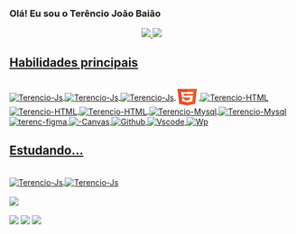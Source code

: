 ### Olá! Eu sou o Terêncio João Baião

<div align="center">
  <a href="https://github.com/Baiao10">
  <img height="180em" src="https://github-readme-stats.vercel.app/api?username=Baiao10&show_icons=true&theme=cobalt&include_all_commits=true&count_private=true"/>
  <img height="180em" src="https://github-readme-stats.vercel.app/api/top-langs/?username=Baiao10&layout=compact&langs_count=7&theme=cobalt"/>
</div>
 
<h2>Habilidades principais</h2>
<div style="display: inline_block"><br>
  
  <img align="center" alt="Terencio-Js" height="30" width="40"  src="https://cdn.jsdelivr.net/gh/devicons/devicon/icons/php/php-original.svg" />
  <img align="center" alt="Terencio-Js" height="30" width="40"  src="https://cdn.jsdelivr.net/gh/devicons/devicon/icons/java/java-original-wordmark.svg" />
  <img align="center" alt="Terencio-Js" height="30" width="40"  src="https://cdn.jsdelivr.net/gh/devicons/devicon/icons/javascript/javascript-original.svg" />
  <img align="center" alt="Terencio-HTML" height="30" width="40" src="https://raw.githubusercontent.com/devicons/devicon/master/icons/html5/html5-original.svg">       
  <img align="center" alt="Terencio-HTML" height="30" width="40" src="https://cdn.jsdelivr.net/gh/devicons/devicon/icons/css3/css3-original-wordmark.svg" />
  <img align="center" alt="Terencio-HTML" height="30" width="40"  src="https://cdn.jsdelivr.net/gh/devicons/devicon/icons/vuejs/vuejs-original-wordmark.svg" />
  <img align="center" alt="Terencio-HTML" height="30" width="40" src="https://cdn.jsdelivr.net/gh/devicons/devicon/icons/bootstrap/bootstrap-original-wordmark.svg" />
  <img align="center" alt="Terencio-Mysql" height="30" width="40" src="https://cdn.jsdelivr.net/gh/devicons/devicon/icons/mysql/mysql-original-wordmark.svg" />
  <img align="center" alt="Terencio-Mysql" height="30" width="40" src="https://cdn.jsdelivr.net/gh/devicons/devicon/icons/microsoftsqlserver/microsoftsqlserver-plain-wordmark.svg" />                                                 
  <img align="center" alt="terenc-figma" height="30" width="40" src="https://cdn.jsdelivr.net/gh/devicons/devicon/icons/figma/figma-original.svg" />
  <img align="center" alt="-Canvas" height="30" width="40" src="https://cdn.jsdelivr.net/gh/devicons/devicon/icons/canva/canva-original.svg" />
  <img align="center" alt="Github" height="30" width="40" src="https://cdn.jsdelivr.net/gh/devicons/devicon/icons/github/github-original.svg" />
  <img align="center" alt="Vscode" height="30" width="40" src="https://cdn.jsdelivr.net/gh/devicons/devicon/icons/vscode/vscode-original.svg" />
  <img align="center" alt="Wp" height="30" width="40" src="https://cdn.jsdelivr.net/gh/devicons/devicon/icons/wordpress/wordpress-original.svg" />

  </div>
  
  <h2>Estudando...</h2>
<div style="display: inline_block"><br>
  
 <img align="center" alt="Terencio-Js" height="30" width="40"  src="https://cdn.jsdelivr.net/gh/devicons/devicon/icons/electron/electron-original.svg" />
      
 <img align="center" alt="Terencio-Js" height="30" width="40"  src="https://cdn.jsdelivr.net/gh/devicons/devicon/icons/react/react-original-wordmark.svg" />
              
</div>

  <div>  </br>
  <a href="https://instagram.com/dvdluiz" target="_blank"><img src="https://img.shields.io/badge/-Instagram-%23E4405F?style=for-the-badge&logo=instagram&logoColor=white" target="_blank"></a>
 	
 <a href="https://discord.gg/#" target="_blank"><img src="https://img.shields.io/badge/Discord-7289DA?style=for-the-badge&logo=discord&logoColor=white" target="_blank"></a> 
  <a href = "terenciobaiao@gmail.com"><img src="https://img.shields.io/badge/-Gmail-%23333?style=for-the-badge&logo=gmail&logoColor=white" target="_blank"></a>
  <a href="https://www.linkedin.com/in/terencio-bai%C3%A3o-5a5a7b19a/" target="_blank"><img src="https://img.shields.io/badge/-LinkedIn-%230077B5?style=for-the-badge&logo=linkedin&logoColor=white" target="_blank"></a> 
  
</div>
